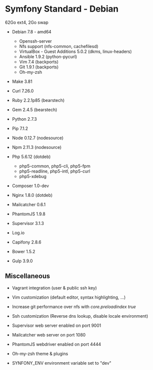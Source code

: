 # Symfony Standard - Debian #

62Go ext4, 2Go swap

 * Debian 7.8 - amd64
   * Openssh-server
   * Nfs support (nfs-common, cachefilesd)
   * VirtualBox - Guest Additions 5.0.2 (dkms, linux-headers)
   * Ansible 1.9.2 (python-pycurl)
   * Vim 7.4 (backports)
   * Git 1.9.1 (backports)
   * Oh-my-zsh

 * Make 3.81
 * Curl 7.26.0
 * Ruby 2.2.1p85 (bearstech)
 * Gem 2.4.5 (bearstech)
 * Python 2.7.3
 * Pip 7.1.2
 * Node 0.12.7 (nodesource)
 * Npm 2.11.3 (nodesource)
 * Php 5.6.12 (dotdeb)
   * php5-common, php5-cli, php5-fpm
   * php5-readline, php5-intl, php5-curl
   * php5-xdebug
 * Composer 1.0-dev
 * Nginx 1.8.0 (dotdeb)
 * Mailcatcher 0.6.1
 * PhantomJS 1.9.8
 * Supervisor 3.1.3
 * Log.io
 * Capifony 2.8.6
 * Bower 1.5.2
 * Gulp 3.9.0

## Miscellaneous ##

 * Vagrant integration (user & public ssh key)
 * Vim customization (default editor, syntax highlighting, ...)
 * Increase git performance over nfs with *core.preloadindex true*

 * Ssh customization (Reverse dns lookup, disable locale environment)
 * Supervisor web server enabled on port 9001
 * Mailcatcher web server on port 1080
 * PhantomJS webdriver enabled on port 4444
 * Oh-my-zsh theme & plugins
 * SYNFONY_ENV environment variable set to "dev"

